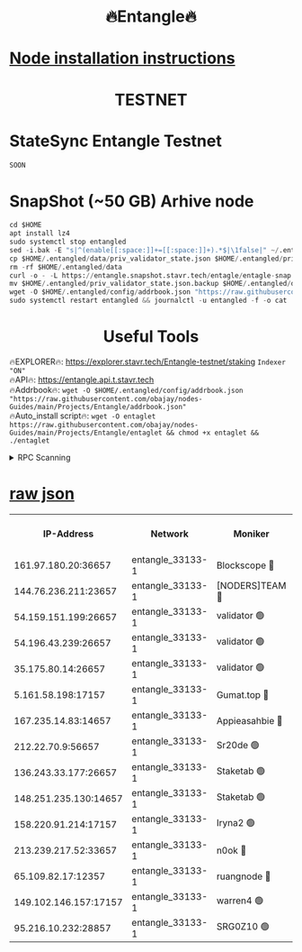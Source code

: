 <h1 align="center"> 🔥Entangle🔥</h1>

[Node installation instructions](https://github.com/obajay/nodes-Guides/tree/main/Projects/Entangle)
=

<h1 align="center"> TESTNET</h1>

# StateSync Entangle Testnet
```python
SOON
```
# SnapShot (~50 GB) Arhive node
```python
cd $HOME
apt install lz4
sudo systemctl stop entangled
sed -i.bak -E "s|^(enable[[:space:]]+=[[:space:]]+).*$|\1false|" ~/.entangled/config/config.toml
cp $HOME/.entangled/data/priv_validator_state.json $HOME/.entangled/priv_validator_state.json.backup
rm -rf $HOME/.entangled/data
curl -o - -L https://entangle.snapshot.stavr.tech/entagle/entagle-snap.tar.lz4 | lz4 -c -d - | tar -x -C $HOME/.entangled --strip-components 2
mv $HOME/.entangled/priv_validator_state.json.backup $HOME/.entangled/data/priv_validator_state.json
wget -O $HOME/.entangled/config/addrbook.json "https://raw.githubusercontent.com/obajay/nodes-Guides/main/Projects/Entangle/addrbook.json"
sudo systemctl restart entangled && journalctl -u entangled -f -o cat
```
 <h1 align="center"> Useful Tools</h1>
 
🔥EXPLORER🔥: https://explorer.stavr.tech/Entangle-testnet/staking        `Indexer "ON"` \
🔥API🔥:      https://entangle.api.t.stavr.tech \
🔥Addrbook🔥: ```wget -O $HOME/.entangled/config/addrbook.json "https://raw.githubusercontent.com/obajay/nodes-Guides/main/Projects/Entangle/addrbook.json"``` \
🔥Auto_install script🔥:  `wget -O entaglet https://raw.githubusercontent.com/obajay/nodes-Guides/main/Projects/Entangle/entaglet && chmod +x entaglet && ./entaglet`


<details>
<summary>RPC Scanning</summary>

<h2 align="center"> We scan nodes in real time every 4 hours. And we provide the final result of RPC endpoints.
We cannot influence the operation of these nodes in any way. </h2>


```python
If Voting Power is higher than 0 --> then the Node is a validator of the network and may be subject to attack and be a potential threat to the chain.
```
```python
We marked such validators with a red symbol
```

</details>

[raw json](https://rpc-check.entangt.stavr.tech/entangt/rpc-entangt-result.json)
=


<table><tr><th>IP-Address</th><th>Network</th><th>Moniker</th><th>Latest Block Height</th><th>Earliest Block Height</th><th>Catching Up</th><th>Voting Power</th><th>Scan Time</th></tr><tr><td>161.97.180.20:36657</td><td>entangle_33133-1</td><td>Blockscope 🔴</td><td>858931</td><td>1</td><td>False</td><td>91742435553176</td><td>2023-11-30T16:15:16.605576033UTC</td></tr><tr><td>144.76.236.211:23657</td><td>entangle_33133-1</td><td>[NODERS]TEAM 🔴</td><td>858932</td><td>1</td><td>False</td><td>47049700500000000</td><td>2023-11-30T16:15:27.953866299UTC</td></tr><tr><td>54.159.151.199:26657</td><td>entangle_33133-1</td><td>validator 🟢</td><td>858933</td><td>1</td><td>False</td><td>0</td><td>2023-11-30T16:15:35.395398536UTC</td></tr><tr><td>54.196.43.239:26657</td><td>entangle_33133-1</td><td>validator 🟢</td><td>858933</td><td>1</td><td>False</td><td>0</td><td>2023-11-30T16:15:36.006963363UTC</td></tr><tr><td>35.175.80.14:26657</td><td>entangle_33133-1</td><td>validator 🟢</td><td>858934</td><td>1</td><td>False</td><td>0</td><td>2023-11-30T16:15:39.317850520UTC</td></tr><tr><td>5.161.58.198:17157</td><td>entangle_33133-1</td><td>Gumat.top 🔴</td><td>858934</td><td>522001</td><td>False</td><td>53950170540782</td><td>2023-11-30T16:15:39.935409283UTC</td></tr><tr><td>167.235.14.83:14657</td><td>entangle_33133-1</td><td>Appieasahbie 🔴</td><td>858934</td><td>531401</td><td>False</td><td>44568809900999996</td><td>2023-11-30T16:15:38.642774908UTC</td></tr><tr><td>212.22.70.9:56657</td><td>entangle_33133-1</td><td>Sr20de 🟢</td><td>858931</td><td>620601</td><td>False</td><td>0</td><td>2023-11-30T16:15:15.893561433UTC</td></tr><tr><td>136.243.33.177:26657</td><td>entangle_33133-1</td><td>Staketab 🟢</td><td>858933</td><td>660001</td><td>False</td><td>0</td><td>2023-11-30T16:15:30.314848397UTC</td></tr><tr><td>148.251.235.130:14657</td><td>entangle_33133-1</td><td>Staketab 🟢</td><td>858931</td><td>660801</td><td>False</td><td>0</td><td>2023-11-30T16:15:16.277149818UTC</td></tr><tr><td>158.220.91.214:17157</td><td>entangle_33133-1</td><td>Iryna2 🟢</td><td>858933</td><td>704001</td><td>False</td><td>0</td><td>2023-11-30T16:15:36.344613840UTC</td></tr><tr><td>213.239.217.52:33657</td><td>entangle_33133-1</td><td>n0ok 🔴</td><td>858933</td><td>758933</td><td>False</td><td>46574292273662988</td><td>2023-11-30T16:15:34.716007428UTC</td></tr><tr><td>65.109.82.17:12357</td><td>entangle_33133-1</td><td>ruangnode 🔴</td><td>858931</td><td>806001</td><td>False</td><td>116071482790726</td><td>2023-11-30T16:15:16.972228684UTC</td></tr><tr><td>149.102.146.157:17157</td><td>entangle_33133-1</td><td>warren4 🟢</td><td>858932</td><td>822001</td><td>False</td><td>0</td><td>2023-11-30T16:15:27.612972920UTC</td></tr><tr><td>95.216.10.232:28857</td><td>entangle_33133-1</td><td>SRG0Z10 🟢</td><td>858931</td><td>842001</td><td>False</td><td>0</td><td>2023-11-30T16:15:15.420634831UTC</td></tr></table>
